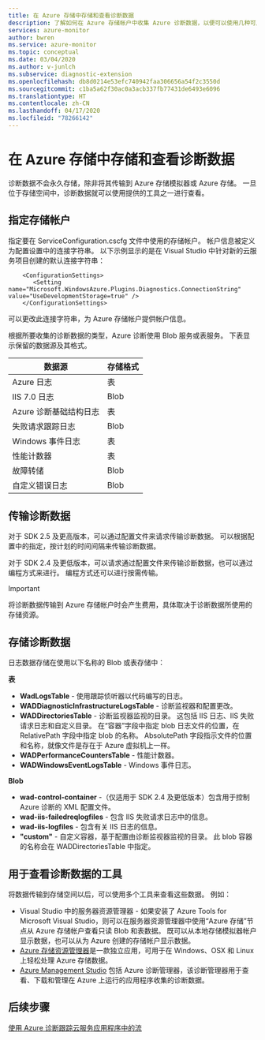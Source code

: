 ```yaml
---
title: 在 Azure 存储中存储和查看诊断数据
description: 了解如何在 Azure 存储帐户中收集 Azure 诊断数据，以便可以使用几种可用工具之一查看这些数据。
services: azure-monitor
author: bwren
ms.service: azure-monitor
ms.topic: conceptual
ms.date: 03/04/2020
ms.author: v-junlch
ms.subservice: diagnostic-extension
ms.openlocfilehash: db8d0214e53efc740942faa306656a54f2c3550d
ms.sourcegitcommit: c1ba5a62f30ac0a3acb337fb77431de6493e6096
ms.translationtype: HT
ms.contentlocale: zh-CN
ms.lasthandoff: 04/17/2020
ms.locfileid: "78266142"
---
```

# <a name="store-and-view-diagnostic-data-in-azure-storage"></a>在 Azure 存储中存储和查看诊断数据
诊断数据不会永久存储，除非将其传输到 Azure 存储模拟器或 Azure 存储。 一旦位于存储空间中，诊断数据就可以使用提供的工具之一进行查看。

## <a name="specify-a-storage-account"></a>指定存储帐户
指定要在 ServiceConfiguration.cscfg 文件中使用的存储帐户。 帐户信息被定义为配置设置中的连接字符串。 以下示例显示的是在 Visual Studio 中针对新的云服务项目创建的默认连接字符串：

```
    <ConfigurationSettings>
       <Setting name="Microsoft.WindowsAzure.Plugins.Diagnostics.ConnectionString" value="UseDevelopmentStorage=true" />
    </ConfigurationSettings>
```

可以更改此连接字符串，为 Azure 存储帐户提供帐户信息。

根据所要收集的诊断数据的类型，Azure 诊断使用 Blob 服务或表服务。 下表显示保留的数据源及其格式。

| 数据源 | 存储格式 |
| --- | --- |
| Azure 日志 |表 |
| IIS 7.0 日志 |Blob |
| Azure 诊断基础结构日志 |表 |
| 失败请求跟踪日志 |Blob |
| Windows 事件日志 |表 |
| 性能计数器 |表 |
| 故障转储 |Blob |
| 自定义错误日志 |Blob |

## <a name="transfer-diagnostic-data"></a>传输诊断数据
对于 SDK 2.5 及更高版本，可以通过配置文件来请求传输诊断数据。 可以根据配置中的指定，按计划的时间间隔来传输诊断数据。

对于 SDK 2.4 及更低版本，可以请求通过配置文件来传输诊断数据，也可以通过编程方式来进行。 编程方式还可以进行按需传输。

> [!IMPORTANT]
> 将诊断数据传输到 Azure 存储帐户时会产生费用，具体取决于诊断数据所使用的存储资源。
> 
> 

## <a name="store-diagnostic-data"></a>存储诊断数据
日志数据存储在使用以下名称的 Blob 或表存储中：

**表**

* **WadLogsTable** - 使用跟踪侦听器以代码编写的日志。
* **WADDiagnosticInfrastructureLogsTable** - 诊断监视器和配置更改。
* **WADDirectoriesTable** - 诊断监视器监视的目录。  这包括 IIS 日志、IIS 失败请求日志和自定义目录。  在“容器”字段中指定 blob 日志文件的位置，在 RelativePath 字段中指定 blob 的名称。  AbsolutePath 字段指示文件的位置和名称，就像文件是存在于 Azure 虚拟机上一样。
* **WADPerformanceCountersTable** - 性能计数器。
* **WADWindowsEventLogsTable** - Windows 事件日志。

**Blob**

* **wad-control-container** -（仅适用于 SDK 2.4 及更低版本）包含用于控制 Azure 诊断的 XML 配置文件。
* **wad-iis-failedreqlogfiles** - 包含 IIS 失败请求日志中的信息。
* **wad-iis-logfiles** - 包含有关 IIS 日志的信息。
* **"custom"** - 自定义容器，基于配置由诊断监视器监视的目录。  此 blob 容器的名称会在 WADDirectoriesTable 中指定。

## <a name="tools-to-view-diagnostic-data"></a>用于查看诊断数据的工具
将数据传输到存储空间以后，可以使用多个工具来查看这些数据。 例如：

* Visual Studio 中的服务器资源管理器 - 如果安装了 Azure Tools for Microsoft Visual Studio，则可以在服务器资源管理器中使用“Azure 存储”节点从 Azure 存储帐户查看只读 Blob 和表数据。 既可以从本地存储模拟器帐户显示数据，也可以从为 Azure 创建的存储帐户显示数据。 
* [Azure 存储资源管理器](../vs-azure-tools-storage-manage-with-storage-explorer.md)是一款独立应用，可用于在 Windows、OSX 和 Linux 上轻松处理 Azure 存储数据。
* [Azure Management Studio](https://www.cerebrata.com/products/azure-management-studio/introduction) 包括 Azure 诊断管理器，该诊断管理器用于查看、下载和管理在 Azure 上运行的应用程序收集的诊断数据。

## <a name="next-steps"></a>后续步骤
[使用 Azure 诊断跟踪云服务应用程序中的流](../cloud-services/cloud-services-dotnet-diagnostics-trace-flow.md)



